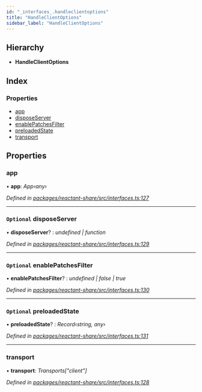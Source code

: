 ```yaml
---
id: "_interfaces_.handleclientoptions"
title: "HandleClientOptions"
sidebar_label: "HandleClientOptions"
---
```


## Hierarchy

* **HandleClientOptions**

## Index

### Properties

* [app](_interfaces_.handleclientoptions.md#app)
* [disposeServer](_interfaces_.handleclientoptions.md#optional-disposeserver)
* [enablePatchesFilter](_interfaces_.handleclientoptions.md#optional-enablepatchesfilter)
* [preloadedState](_interfaces_.handleclientoptions.md#optional-preloadedstate)
* [transport](_interfaces_.handleclientoptions.md#transport)

## Properties

###  app

• **app**: *App‹any›*

*Defined in [packages/reactant-share/src/interfaces.ts:127](https://github.com/unadlib/reactant/blob/a089af11/packages/reactant-share/src/interfaces.ts#L127)*

___

### `Optional` disposeServer

• **disposeServer**? : *undefined | function*

*Defined in [packages/reactant-share/src/interfaces.ts:129](https://github.com/unadlib/reactant/blob/a089af11/packages/reactant-share/src/interfaces.ts#L129)*

___

### `Optional` enablePatchesFilter

• **enablePatchesFilter**? : *undefined | false | true*

*Defined in [packages/reactant-share/src/interfaces.ts:130](https://github.com/unadlib/reactant/blob/a089af11/packages/reactant-share/src/interfaces.ts#L130)*

___

### `Optional` preloadedState

• **preloadedState**? : *Record‹string, any›*

*Defined in [packages/reactant-share/src/interfaces.ts:131](https://github.com/unadlib/reactant/blob/a089af11/packages/reactant-share/src/interfaces.ts#L131)*

___

###  transport

• **transport**: *Transports["client"]*

*Defined in [packages/reactant-share/src/interfaces.ts:128](https://github.com/unadlib/reactant/blob/a089af11/packages/reactant-share/src/interfaces.ts#L128)*

